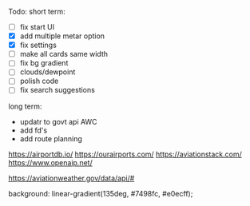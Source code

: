 Todo:
short term:

- [ ] fix start UI
- [x] add multiple metar option
- [x] fix settings
- [ ] make all cards same width
- [ ] fix bg gradient
- [ ] clouds/dewpoint
- [ ] polish code
- [ ] fix search suggestions

long term:
- updatr to govt api AWC
- add fd's
- add route planning

https://airportdb.io/
https://ourairports.com/
https://aviationstack.com/
https://www.openaip.net/

https://aviationweather.gov/data/api/#

background: linear-gradient(135deg, #7498fc, #e0ecff);